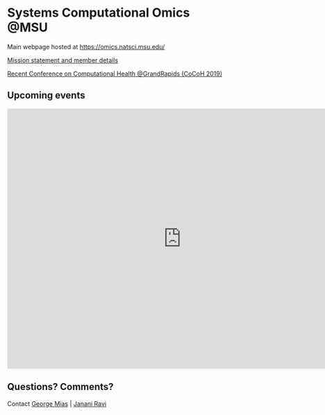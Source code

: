 # Systems Computational Omics @MSU
Main webpage hosted at https://omics.natsci.msu.edu/

[Mission statement and member details](https://github.com/systems-computational-omics/webpage/blob/master/MSU-SystemsComputationalOmics.pdf)

[Recent Conference on Computational Health @GrandRapids (CoCoH 2019)](https://github.com/systems-computational-omics/CoCoH2019)

## Upcoming events
<iframe src="https://calendar.google.com/calendar/embed?height=600&amp;wkst=2&amp;bgcolor=%23ffffff&amp;ctz=America%2FDetroit&amp;src=bXN1LmVkdV9uMTZrOTI3aW1qcmY2aG5tNWVsMzk3bDlrNEBncm91cC5jYWxlbmRhci5nb29nbGUuY29t&amp;color=%23EF6C00&amp;mode=AGENDA&amp;title=Systems%20Biology%20%40MSU" style="border-width:0" width="800" height="600" frameborder="0" scrolling="no"></iframe>

## Questions? Comments?
Contact [George Mias](mailto:gmias@msu.edu) | [Janani Ravi](mailto:janani@msu.edu)
